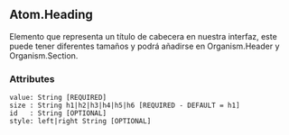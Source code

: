 ## Atom.Heading
Elemento que representa un título de cabecera en nuestra interfaz, este puede tener diferentes tamaños y podrá añadirse en Organism.Header y Organism.Section.


### Attributes

```
value: String [REQUIRED]
size : String h1|h2|h3|h4|h5|h6 [REQUIRED - DEFAULT = h1]
id   : String [OPTIONAL]
style: left|right String [OPTIONAL]
```
